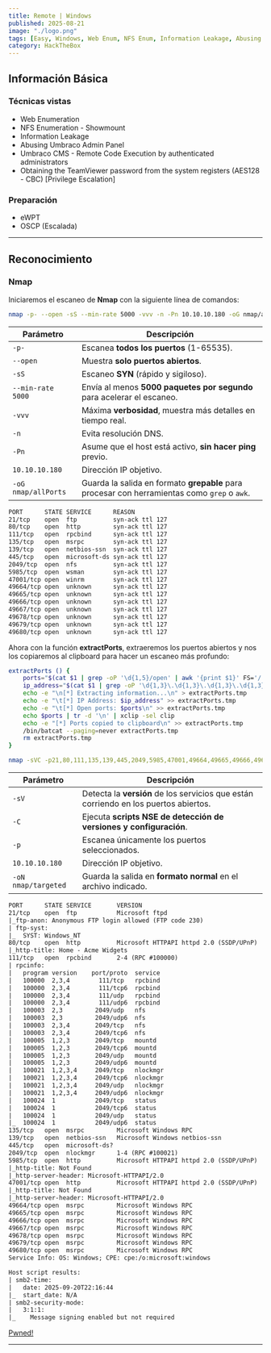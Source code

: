 ```yaml
---
title: Remote | Windows
published: 2025-08-21
image: "./logo.png"
tags: [Easy, Windows, Web Enum, NFS Enum, Information Leakage, Abusing Umbraco, Umbraco CMS, TeamViewer password, eWPT, OSCP]
category: HackTheBox
---
```


## Información Básica

### Técnicas vistas

- Web Enumeration
- NFS Enumeration - Showmount
- Information Leakage
- Abusing Umbraco Admin Panel
- Umbraco CMS - Remote Code Execution by authenticated administrators
- Obtaining the TeamViewer password from the system registers (AES128 - CBC) [Privilege Escalation]

### Preparación

- eWPT
- OSCP (Escalada)

***

## Reconocimiento

### Nmap

Iniciaremos el escaneo de **Nmap** con la siguiente línea de comandos:

```bash wrap=false
nmap -p- --open -sS --min-rate 5000 -vvv -n -Pn 10.10.10.180 -oG nmap/allPorts 
```

| Parámetro           | Descripción                                                                                  |
| ------------------- | -------------------------------------------------------------------------------------------- |
| `-p-`               | Escanea **todos los puertos** (1-65535).                                                     |
| `--open`            | Muestra **solo puertos abiertos**.                                                           |
| `-sS`               | Escaneo **SYN** (rápido y sigiloso).                                                         |
| `--min-rate 5000`   | Envía al menos **5000 paquetes por segundo** para acelerar el escaneo.                       |
| `-vvv`              | Máxima **verbosidad**, muestra más detalles en tiempo real.                                  |
| `-n`                | Evita resolución DNS.                                                                        |
| `-Pn`               | Asume que el host está activo, **sin hacer ping** previo.                                    |
| `10.10.10.180`       | Dirección IP objetivo.                                                                       |
| `-oG nmap/allPorts` | Guarda la salida en formato **grepable** para procesar con herramientas como `grep` o `awk`. |

```txt wrap=false
PORT      STATE SERVICE      REASON
21/tcp    open  ftp          syn-ack ttl 127
80/tcp    open  http         syn-ack ttl 127
111/tcp   open  rpcbind      syn-ack ttl 127
135/tcp   open  msrpc        syn-ack ttl 127
139/tcp   open  netbios-ssn  syn-ack ttl 127
445/tcp   open  microsoft-ds syn-ack ttl 127
2049/tcp  open  nfs          syn-ack ttl 127
5985/tcp  open  wsman        syn-ack ttl 127
47001/tcp open  winrm        syn-ack ttl 127
49664/tcp open  unknown      syn-ack ttl 127
49665/tcp open  unknown      syn-ack ttl 127
49666/tcp open  unknown      syn-ack ttl 127
49667/tcp open  unknown      syn-ack ttl 127
49678/tcp open  unknown      syn-ack ttl 127
49679/tcp open  unknown      syn-ack ttl 127
49680/tcp open  unknown      syn-ack ttl 127
```

Ahora con la función **extractPorts**, extraeremos los puertos abiertos y nos los copiaremos al clipboard para hacer un escaneo más profundo:

```bash title="Función de S4vitar"
extractPorts () {
	ports="$(cat $1 | grep -oP '\d{1,5}/open' | awk '{print $1}' FS='/' | xargs | tr ' ' ',')" 
	ip_address="$(cat $1 | grep -oP '\d{1,3}\.\d{1,3}\.\d{1,3}\.\d{1,3}' | sort -u | head -n 1)" 
	echo -e "\n[*] Extracting information...\n" > extractPorts.tmp
	echo -e "\t[*] IP Address: $ip_address" >> extractPorts.tmp
	echo -e "\t[*] Open ports: $ports\n" >> extractPorts.tmp
	echo $ports | tr -d '\n' | xclip -sel clip
	echo -e "[*] Ports copied to clipboard\n" >> extractPorts.tmp
	/bin/batcat --paging=never extractPorts.tmp
	rm extractPorts.tmp
}
```

```bash wrap=false
nmap -sVC -p21,80,111,135,139,445,2049,5985,47001,49664,49665,49666,49667,49678,49679,496805 10.10.10.180 -oN nmap/targeted
```

| Parámetro           | Descripción                                                                          |
| ------------------- | ------------------------------------------------------------------------------------ |
| `-sV`               | Detecta la **versión** de los servicios que están corriendo en los puertos abiertos. |
| `-C`                | Ejecuta **scripts NSE de detección de versiones y configuración**.                   |
| `-p`                | Escanea únicamente los puertos seleccionados.                                        |
| `10.10.10.180`       | Dirección IP objetivo.                                                               |
| `-oN nmap/targeted` | Guarda la salida en **formato normal** en el archivo indicado.                       |

```txt wrap=false
PORT      STATE SERVICE       VERSION
21/tcp    open  ftp           Microsoft ftpd
|_ftp-anon: Anonymous FTP login allowed (FTP code 230)
| ftp-syst: 
|_  SYST: Windows_NT
80/tcp    open  http          Microsoft HTTPAPI httpd 2.0 (SSDP/UPnP)
|_http-title: Home - Acme Widgets
111/tcp   open  rpcbind       2-4 (RPC #100000)
| rpcinfo: 
|   program version    port/proto  service
|   100000  2,3,4        111/tcp   rpcbind
|   100000  2,3,4        111/tcp6  rpcbind
|   100000  2,3,4        111/udp   rpcbind
|   100000  2,3,4        111/udp6  rpcbind
|   100003  2,3         2049/udp   nfs
|   100003  2,3         2049/udp6  nfs
|   100003  2,3,4       2049/tcp   nfs
|   100003  2,3,4       2049/tcp6  nfs
|   100005  1,2,3       2049/tcp   mountd
|   100005  1,2,3       2049/tcp6  mountd
|   100005  1,2,3       2049/udp   mountd
|   100005  1,2,3       2049/udp6  mountd
|   100021  1,2,3,4     2049/tcp   nlockmgr
|   100021  1,2,3,4     2049/tcp6  nlockmgr
|   100021  1,2,3,4     2049/udp   nlockmgr
|   100021  1,2,3,4     2049/udp6  nlockmgr
|   100024  1           2049/tcp   status
|   100024  1           2049/tcp6  status
|   100024  1           2049/udp   status
|_  100024  1           2049/udp6  status
135/tcp   open  msrpc         Microsoft Windows RPC
139/tcp   open  netbios-ssn   Microsoft Windows netbios-ssn
445/tcp   open  microsoft-ds?
2049/tcp  open  nlockmgr      1-4 (RPC #100021)
5985/tcp  open  http          Microsoft HTTPAPI httpd 2.0 (SSDP/UPnP)
|_http-title: Not Found
|_http-server-header: Microsoft-HTTPAPI/2.0
47001/tcp open  http          Microsoft HTTPAPI httpd 2.0 (SSDP/UPnP)
|_http-title: Not Found
|_http-server-header: Microsoft-HTTPAPI/2.0
49664/tcp open  msrpc         Microsoft Windows RPC
49665/tcp open  msrpc         Microsoft Windows RPC
49666/tcp open  msrpc         Microsoft Windows RPC
49667/tcp open  msrpc         Microsoft Windows RPC
49678/tcp open  msrpc         Microsoft Windows RPC
49679/tcp open  msrpc         Microsoft Windows RPC
49680/tcp open  msrpc         Microsoft Windows RPC
Service Info: OS: Windows; CPE: cpe:/o:microsoft:windows

Host script results:
| smb2-time: 
|   date: 2025-09-20T22:16:44
|_  start_date: N/A
| smb2-security-mode: 
|   3:1:1: 
|_    Message signing enabled but not required
```










[Pwned!](https://labs.hackthebox.com/achievement/machine/1992274/308)

---
